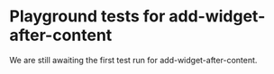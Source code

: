 # Playground tests for add-widget-after-content
We are still awaiting the first test run for add-widget-after-content.
